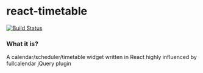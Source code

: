 # react-timetable #

[![Build Status](https://travis-ci.org/maur8ino/react-timetable.svg?branch=master)](https://travis-ci.org/maur8ino/react-timetable)

### What it is? ###

A calendar/scheduler/timetable widget written in React highly influenced by fullcalendar jQuery plugin
